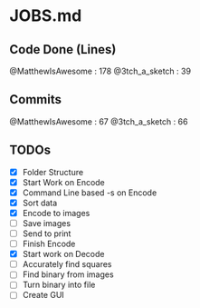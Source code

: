 # JOBS.md

## Code Done (Lines)
@MatthewIsAwesome : 178
@3tch_a_sketch : 39

## Commits
@MatthewIsAwesome : 67
@3tch_a_sketch : 66

## TODOs
- [x] Folder Structure
- [x] Start Work on Encode
- [x] Command Line based -s on Encode
- [x] Sort data
- [x] Encode to images
- [ ] Save images
- [ ] Send to print
- [ ] Finish Encode
- [x] Start work on Decode
- [ ] Accurately find squares
- [ ] Find binary from images
- [ ] Turn binary into file
- [ ] Create GUI
